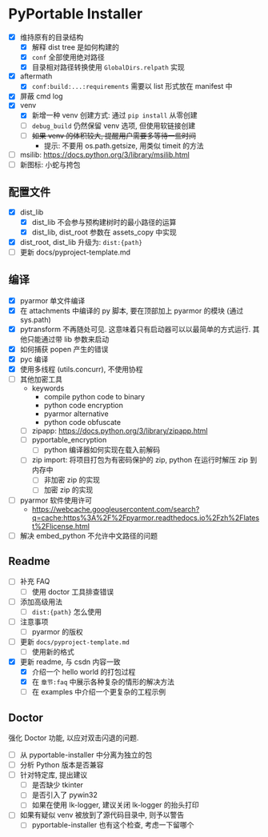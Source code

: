 # PyPortable Installer

* [x] 维持原有的目录结构
    * [x] 解释 dist tree 是如何构建的
    * [x] `conf` 全部使用绝对路径
    * [x] 目录相对路径转换使用 `GlobalDirs.relpath` 实现
* [x] aftermath
    * [x] `conf:build:...:requirements` 需要以 list 形式放在 manifest 中
* [x] 屏蔽 cmd log
* [x] venv
    * [x] 新增一种 venv 创建方式: 通过 `pip install` 从零创建
    * [ ] `debug_build` 仍然保留 venv 选项, 但使用软链接创建
    * [ ] ~~如果 venv 的体积较大, 提醒用户需要多等待一些时间~~
        * 提示: 不要用 os.path.getsize, 用类似 timeit 的方法
* [ ] msilib: https://docs.python.org/3/library/msilib.html
* [ ] 新图标: 小蛇与挎包

## 配置文件

* [x] dist_lib
    * [x] dist_lib 不会参与预构建树时的最小路径的运算
    * [x] dist_lib, dist_root 参数在 assets_copy 中实现
* [x] dist_root, dist_lib 升级为: `dist:{path}`
* [ ] 更新 docs/pyproject-template.md

## 编译

* [x] pyarmor 单文件编译
* [x] 在 attachments 中编译的 py 脚本, 要在顶部加上 pyarmor 的模块 (通过 sys.path)
* [x] pytransform 不再随处可见. 这意味着只有启动器可以以最简单的方式运行. 其他只能通过带 lib 参数来启动
* [x] 如何捕获 popen 产生的错误
* [x] pyc 编译
* [x] 使用多线程 (utils.concurr), 不使用协程
* [ ] 其他加密工具
    * keywords
        * compile python code to binary
        * python code encryption
        * pyarmor alternative
        * python code obfuscate
    * [ ] zipapp: https://docs.python.org/3/library/zipapp.html
    * [ ] pyportable_encryption
        * [ ] python 编译器如何实现在载入前解码
    * [ ] zip import: 将项目打包为有密码保护的 zip, python 在运行时解压 zip 到内存中
        * [ ] 非加密 zip 的实现
        * [ ] 加密 zip 的实现
* [ ] pyarmor 软件使用许可
    * https://webcache.googleusercontent.com/search?q=cache:https%3A%2F%2Fpyarmor.readthedocs.io%2Fzh%2Flatest%2Flicense.html
* [ ] 解决 embed_python 不允许中文路径的问题

## Readme

* [ ] 补充 FAQ
    * [ ] 使用 doctor 工具排查错误
* [ ] 添加高级用法
    * [ ] `dist:{path}` 怎么使用
* [ ] 注意事项
    * [ ] pyarmor 的版权
* [ ] 更新 `docs/pyproject-template.md`
    * [ ] 使用新的格式
* [x] 更新 readme, 与 csdn 内容一致
    * [x] 介绍一个 hello world 的打包过程
    * [x] 在 `章节:faq` 中展示各种复杂的情形的解决方法
    * [ ] 在 examples 中介绍一个更复杂的工程示例

## Doctor

强化 Doctor 功能, 以应对双击闪退的问题.

* [ ] 从 pyportable-installer 中分离为独立的包
* [ ] 分析 Python 版本是否兼容
* [ ] 针对特定库, 提出建议
    * [ ] 是否缺少 tkinter
    * [ ] 是否引入了 pywin32
    * [ ] 如果在使用 lk-logger, 建议关闭 lk-logger 的抬头打印
* [ ] 如果有疑似 venv 被放到了源代码目录中, 则予以警告
    * [ ] pyportable-installer 也有这个检查, 考虑一下留哪个
